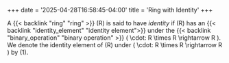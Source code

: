 +++
date = '2025-04-28T16:58:45-04:00'
title = 'Ring with Identity'
+++

A {{< backlink "ring" "ring" >}} \(R\) is said
to have _identity_ if \(R\) has an
{{< backlink "identity_element" "identity element">}} under the
{{< backlink "binary_operation" "binary operation" >}} \( \cdot: R
\times R \rightarrow R \). We denote the identity element of \(R\)
under \( \cdot: R \times R \rightarrow R \) by \(1\).
